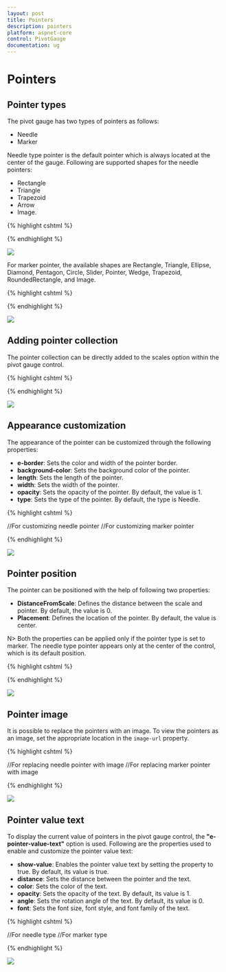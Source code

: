 ```yaml
---
layout: post
title: Pointers
description: pointers
platform: aspnet-core
control: PivotGauge
documentation: ug
---
```


# Pointers

## Pointer types

The pivot gauge has two types of pointers as follows:

* Needle
* Marker

Needle type pointer is the default pointer which is always located at the center of the gauge. Following are supported shapes for the needle pointers:

* Rectangle
* Triangle
* Trapezoid
* Arrow
* Image.

{% highlight cshtml %}

<ej-pivot-gauge id="PivotGauge1">
    <e-scales>
        <e-circular-scales>
            <e-pointer-collections>
                <e-pointers type="Needle" marker-type="Trapezoid"></e-pointers>
            </e-pointer-collections>
        </e-circular-scales>
    </e-scales>
</ej-pivot-gauge>

{% endhighlight %}

![](Pointers_images/NeedlePointer.png) 

For marker pointer, the available shapes are Rectangle, Triangle, Ellipse, Diamond, Pentagon, Circle, Slider, Pointer, Wedge, Trapezoid, RoundedRectangle, and Image.

{% highlight cshtml %}

<ej-pivot-gauge id="PivotGauge1">
    <e-scales>
        <e-circular-scales>
            <e-pointer-collections>
                <e-pointers type="Marker" marker-type="Diamond"></e-pointers>
            </e-pointer-collections>
        </e-circular-scales>
    </e-scales>
</ej-pivot-gauge>

{% endhighlight %}

![](Pointers_images/MarkerPointer.png) 

## Adding pointer collection

The pointer collection can be directly added to the scales option within the  pivot gauge control. 

{% highlight cshtml %}

<ej-pivot-gauge id="PivotGauge1">
    <e-scales>
        <e-circular-scales>
            <e-pointer-collections>
                <e-pointers type="Needle" marker-type="Triangle"></e-pointers>
                <e-pointers type="Marker" marker-type="Diamond"></e-pointers>
            </e-pointer-collections>
        </e-circular-scales>
    </e-scales>
</ej-pivot-gauge>

{% endhighlight  %}

![](Pointers_images/AddingPointerCollection.png)

## Appearance customization

The appearance of the pointer can be customized through the following properties:

* **e-border**: Sets the color and width of the pointer border.
* **background-color**: Sets the background color of the pointer.
* **length**: Sets the length of the pointer.
* **width**: Sets the width of the pointer.
* **opacity**: Sets the opacity of the pointer. By default, the value is 1.
* **type**: Sets the type of the pointer. By default, the type is Needle.

{% highlight cshtml %}

<ej-pivot-gauge id="PivotGauge1">
    <e-scales>
        <e-circular-scales>  
            <e-pointer-collections>
                //For customizing needle pointer
                <e-pointers type="Needle" marker-type="Triangle" background-color="yellow" length="120" width="7" opacity="60">
                    <e-border color="green" width="2"></e-border>
                </e-pointers>
                //For customizing marker pointer
                <e-pointers type="Marker" marker-type="Diamond" background-color="yellow" length="25" width="15" opacity="80">
                    <e-border color="green" width="2"></e-border>
                </e-pointers>
            </e-pointer-collections>
        </e-circular-scales>
    </e-scales>
</ej-pivot-gauge>

{% endhighlight %}

![](Pointers_images/AppearanceCustomization.png) 

## Pointer position

The pointer can be positioned with the help of following two properties:

* **DistanceFromScale**: Defines the distance between the scale and pointer. By default, the value is 0.
* **Placement**: Defines the location of the pointer. By default, the value is center.

N> Both the properties can be applied only if the pointer type is set to marker. The needle type pointer appears only at the center of the control, which is its default position.

{% highlight cshtml %}

<ej-pivot-gauge id="PivotGauge1">
    <e-scales>
        <e-circular-scales>  
            <e-pointer-collections>
                <e-pointers type="Marker" distance-from-scale="2" placement="Far"></e-pointers>
            </e-pointer-collections>
        </e-circular-scales>
    </e-scales>
</ej-pivot-gauge>

{% endhighlight %}

![](Pointers_images/PointerPosition.png)

## Pointer image

It is possible to replace the pointers with an image. To view the pointers as an image, set the appropriate location in the `image-url` property.

{% highlight cshtml %}

<ej-pivot-gauge id="PivotGauge1">
    <e-scales>
        <e-circular-scales>  
            <e-pointer-collections>
               //For replacing needle pointer with image
                <e-pointers type="Needle" needle-type="Image" image-url="../image.png"></e-pointers>
                //For replacing marker pointer with image
                <e-pointers type="Marker" marker-type="Image" image-url="../image.png"></e-pointers>
            </e-pointer-collections>
        </e-circular-scales>
    </e-scales>
</ej-pivot-gauge>

{% endhighlight %}

![](Pointers_images/PointerImage.png)

## Pointer value text

To display the current value of pointers in the pivot gauge control, the **"e-pointer-value-text"** option is used.  Following are the properties used to enable and customize the pointer value text:
 
* **show-value**: Enables the pointer value text by setting the property to true. By default, its value is true.
* **distance**: Sets the distance between the pointer and the text.
* **color**: Sets the color of the text.
* **opacity**: Sets the opacity of the text. By default, its value is 1.
* **angle**: Sets the rotation angle of the text. By default, its value is 0.
* **font**: Sets the font size, font style, and font family of the text.

{% highlight cshtml %}

<ej-pivot-gauge id="PivotGauge1">
    <e-scales>
        <e-circular-scales>  
            <e-pointer-collections>
                <e-pointers type="Needle">
                //For needle type
                    <e-pointer-value-text show-value="true" distance="10" color="red" opacity="70" angle="20">
                        <e-font font-family="Arial" font-style="Normal" size="15px"></e-font>
                    </e-pointer-value-text>
                </e-pointers>
                <e-pointers type="Marker">
                //For marker type
                    <e-pointer-value-text show-value="true" distance="40" color="red" opacity="70" angle="-40">
                        <e-font font-family="Arial" font-style="Normal" size="15px"></e-font>
                    </e-pointer-value-text>
                </e-pointers>
            </e-pointer-collections>
        </e-circular-scales>
    </e-scales>
</ej-pivot-gauge>

{% endhighlight %}

![](Pointers_images/PointerValueText.png)
